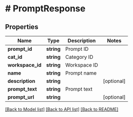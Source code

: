 # # PromptResponse

## Properties

Name | Type | Description | Notes
------------ | ------------- | ------------- | -------------
**prompt_id** | **string** | Prompt ID |
**cat_id** | **string** | Category ID |
**workspace_id** | **string** | Workspace ID |
**name** | **string** | Prompt name |
**description** | **string** |  | [optional]
**prompt_text** | **string** | Prompt text |
**prompt_url** | **string** |  | [optional]

[[Back to Model list]](../../README.md#models) [[Back to API list]](../../README.md#endpoints) [[Back to README]](../../README.md)
